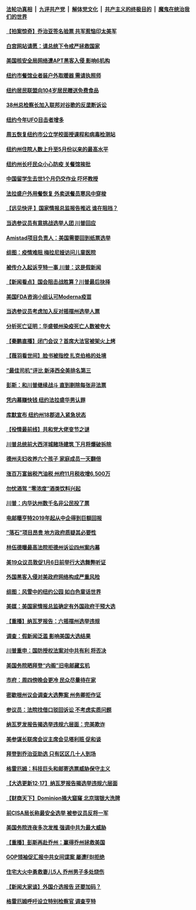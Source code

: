 

####  [法轮功真相](../../../../basic/blob/master/README.md?t=12181632) &nbsp;|&nbsp; [九评共产党](../../../../9ping.md/blob/master/README.md?t=12181632) &nbsp;|&nbsp; [解体党文化](../../../../jtdwh.md/blob/master/README.md?t=12181632)  &nbsp;|&nbsp; [共产主义的终极目的](../../../../gczydzjmd.md/blob/master/README.md?t=12181632) &nbsp;|&nbsp; [魔鬼在统治我们的世界](../../../../mgztzwmdsj.md/blob/master/README.md?t=12181632) 

#### [【拍案惊奇】乔治亚签名验票 共军惹恼印太美军](../pages/nsc412/n12629043.md?t=12181632) 

#### [白宫网站请愿：请总统下令戒严拯救国家](../pages/nsc412/n12629232.md?t=12181632) 

#### [美国核安全局网络遭APT黑客入侵 影响6机构](../pages/nsc412/n12628408.md?t=12181632) 

#### [纽约市餐馆业者装户外取暖器 需请执照师](../pages/nsc412/n12629145.md?t=12181632) 

#### [纽约居民联盟向104岁居民赠送免费食品](../pages/nsc412/n12629220.md?t=12181632) 

#### [38州总检察长加入联邦对谷歌的反垄断诉讼](../pages/nsc412/n12629157.md?t=12181632) 

#### [纽约今年UFO目击者增多](../pages/nsc412/n12629226.md?t=12181632) 

#### [周五恢复纽约市公立学校面授课程和病毒检测站](../pages/nsc412/n12629154.md?t=12181632) 

#### [纽约州住院人数上升至5月份以来的最高水平](../pages/nsc412/n12629152.md?t=12181632) 

#### [纽约州长吁民众小心防疫 关餐馆挨批](../pages/nsc412/n12629228.md?t=12181632) 

#### [中国留学生去世1个月仍交作业 吓坏教授](../pages/nsc412/n12629150.md?t=12181632) 

#### [法拉盛户外用餐恢复 外卖送餐员寒风中穿梭](../pages/nsc412/n12629132.md?t=12181632) 

#### [【远见快评 】国家情报总监报告推迟 谁在阻挡？](../pages/nsc412/n12628980.md?t=12181632) 

#### [当选参议员有意挑战选举人团 川普回应](../pages/nsc412/n12629029.md?t=12181632) 

#### [Amistad项目负责人：美国需要回到纸票选举](../pages/nsc412/n12629099.md?t=12181632) 

#### [组图：疫情难阻 梅拉尼娅访问儿童医院](../pages/nsc412/n12627629.md?t=12181632) 

#### [被传介入起诉亨特一事 川普：这是假新闻](../pages/nsc412/n12628908.md?t=12181632) 

#### [【新闻看点】国会阻击战胜算？川普最后抉择](../pages/nsc412/n12628549.md?t=12181632) 

#### [美国FDA咨询小组认可Moderna疫苗](../pages/nsc412/n12628808.md?t=12181632) 

#### [当选参议员考虑加入反对摇摆州选举人票](../pages/nsc412/n12628749.md?t=12181632) 

#### [分析死亡证明：华盛顿州染疫死亡人数被夸大](../pages/nsc412/n12628797.md?t=12181632) 

#### [【秦鹏直播】闭门会议？首席大法官被架火上烤](../pages/nsc412/n12628817.md?t=12181632) 

#### [【薇羽看世间】脸书被指控 扎克伯格的处境](../pages/nsc412/n12628256.md?t=12181632) 

#### [“最佳司机”评比 新泽西全美排名第三](../pages/nsc412/n12628714.md?t=12181632) 

#### [彭斯：和川普继续战斗 直到剔除每张非法票](../pages/nsc412/n12628599.md?t=12181632) 

#### [凭内幕赚快钱 纽约法拉盛华男认罪](../pages/nsc412/n12628457.md?t=12181632) 

#### [库默宣布 纽约州18郡进入紧急状态](../pages/nsc412/n12628546.md?t=12181632) 

#### [【役情最前线】共和党大佬变节之谜](../pages/nsc412/n12628179.md?t=12181632) 

#### [川普总统前大西洋城赌场建筑 下月将爆破拆除](../pages/nsc412/n12628690.md?t=12181632) 

#### [德州夫妇收养六个孩子 家庭成员一天翻倍](../pages/nsc412/n12627783.md?t=12181632) 

#### [涨百万富翁税汽油税 州府11月税收增6,500万](../pages/nsc412/n12628663.md?t=12181632) 

#### [勿忧酒驾  “零浓度”酒类饮料兴起](../pages/nsc412/n12628633.md?t=12181632) 

#### [川普：内华达州数千名非公民投了票](../pages/nsc412/n12628293.md?t=12181632) 

#### [电邮曝亨特2019年起从中企得到巨额回报](../pages/nsc412/n12628221.md?t=12181632) 

#### [“落石”项目昂贵  地方政府质疑其必要性](../pages/nsc412/n12628558.md?t=12181632) 

#### [林伍德曝最高法院拒德州诉讼四州案内幕](../pages/nsc412/n12628480.md?t=12181632) 

#### [美19众议员敦促1月6日前举行大选舞弊听证](../pages/nsc412/n12628240.md?t=12181632) 

#### [外国黑客入侵对美政府网络构成严重风险](../pages/nsc412/n12628359.md?t=12181632) 

#### [组图：风雪中的纽约公园 如白色童话世界](../pages/nsc412/n12628312.md?t=12181632) 

#### [美媒：美国家情报总监确定有外国政府干预大选](../pages/nsc412/n12628367.md?t=12181632) 

#### [【重播】纳瓦罗报告：六摇摆州选举违规](../pages/nsc412/n12628425.md?t=12181632) 

#### [调查：假新闻泛滥 影响美国大选结果](../pages/nsc412/n12628358.md?t=12181632) 

#### [川普重申：国防授权法案对中共有利 将否决](../pages/nsc412/n12628122.md?t=12181632) 

#### [美国务院晒拜登“内阁”旧电邮藏玄机](../pages/nsc412/n12626474.md?t=12181632) 

#### [市府：周四傍晚会更冷 民众尽量待在家](../pages/nsc412/n12628250.md?t=12181632) 

#### [密歇根州议会调查大选弊案 州务卿拒作证](../pages/nsc412/n12628086.md?t=12181632) 

#### [参议员：法院找借口驳回诉讼 不考虑实质问题](../pages/nsc412/n12628181.md?t=12181632) 

#### [纳瓦罗发报告揭选举违规六层面：完美欺诈](../pages/nsc412/n12628200.md?t=12181632) 

#### [美参谋长联席会议主席会见塔利班 促和谈](../pages/nsc412/n12628088.md?t=12181632) 

#### [拜登到乔治亚助选 只有区区几十人到场](../pages/nsc412/n12628098.md?t=12181632) 

#### [格雷厄姆：科技巨头和邮寄选票威胁保守主义](../pages/nsc412/n12628158.md?t=12181632) 

#### [【大选更新12·17】纳瓦罗报告揭选举违规六层面](../pages/nsc412/n12627085.md?t=12181632) 

#### [【财商天下】Dominion捅大窟窿 北京瑞银大洗牌](../pages/nsc412/n12628103.md?t=12181632) 

#### [前CISA局长称最安全选举 被参议员反将一军](../pages/nsc412/n12627910.md?t=12181632) 

#### [美国务院连夜多次发推 强调中共为最大威胁](../pages/nsc412/n12628015.md?t=12181632) 

#### [【重播】彭斯再赴乔州：赢得乔州拯救美国](../pages/nsc412/n12627906.md?t=12181632) 

#### [GOP领袖促汇报中共女间谍案 屡遭FBI拒绝](../pages/nsc412/n12627965.md?t=12181632) 

#### [住宅大火中勇救妻儿5人 乔州男子多处烧伤](../pages/nsc412/n12627744.md?t=12181632) 

#### [【新闻大家谈】外国介选报告 还要加码？](../pages/nsc412/n12627681.md?t=12181632) 

#### [格雷厄姆呼吁设立特别检察官 调查亨特](../pages/nsc412/n12627541.md?t=12181632) 

